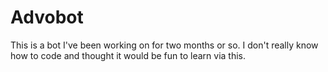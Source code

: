 # Advobot
This is a bot I've been working on for two months or so. I don't really know how to code and thought it would be fun to learn via this. 
